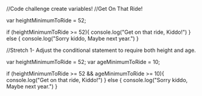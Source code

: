 //Code challenge create variables!
//Get On That Ride!

var heightMinimumToRide = 52;

if (heightMinimumToRide >= 52){
    console.log("Get on that ride, Kiddo!")
}
else {
    console.log("Sorry kiddo, Maybe next year.")
}

//Stretch 1- Adjust the conditional statement to require both height and age. 

var heightMinimumToRide = 52;
var ageMinimumToRide = 10;

if (heightMinimumToRide >= 52 && ageMinimumToRide >= 10){
    console.log("Get on that ride, Kiddo!")
    } 
    else {
    console.log("Sorry kiddo, Maybe next year.")
    }
